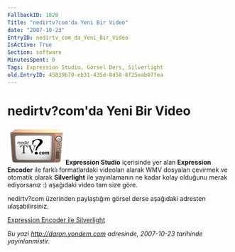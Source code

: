 ```yaml
---
FallbackID: 1820
Title: "nedirtv?com'da Yeni Bir Video"
date: "2007-10-23"
EntryID: nedirtv_com_da_Yeni_Bir_Video
IsActive: True
Section: software
MinutesSpent: 0
Tags: Expression Studio, Görsel Ders, Silverlight
old.EntryID: 45839b70-eb31-435d-8d58-8f25eab07fea
---
```

# nedirtv?com'da Yeni Bir Video
![](media/nedirtv_com_da_Yeni_Bir_Video/nedirtv_logo.png)**Expression
Studio** içerisinde yer alan **Expression Encoder** ile farklı
formatlardaki videoları alarak WMV dosyaları çevirmek ve otomatik olarak
**Silverlight** ile yayınlamanın ne kadar kolay olduğunu merak
ediyorsanız :) aşağıdaki video tam size göre.

nedirtv?com üzerinden paylaştığım görsel derse aşağıdaki adresten
ulaşabilirsiniz.

[Expression Encoder ile
Silverlight](http://www.nedirtv.com/VideoDetay.aspx?VideoID=70)



*Bu yazi http://daron.yondem.com adresinde, 2007-10-23 tarihinde yayinlanmistir.*
